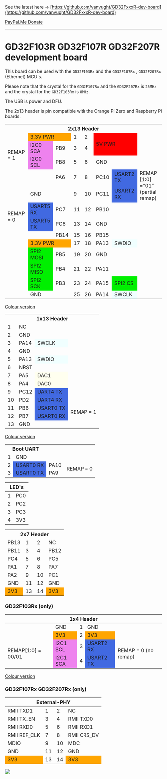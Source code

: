 See the latest here -> [https://github.com/vanvught/GD32FxxxR-dev-board](https://github.com/vanvught/GD32FxxxR-dev-board)

[PayPal.Me Donate](https://paypal.me/AvanVught?locale.x=nl_NL)

-----------

# GD32F103R GD32F107R GD32F207R development board

This board can be used with the `GD32F103Rx` and the `GD32F107Rx` , `GD32F207Rx` (Ethernet) MCU's. 

Please note that the crystal for the `GD32F107Rx` and the `GD32F207Rx` is `25MHz` and the crystal for the `GD32F103Rx` is `8MHz`.

The USB is power and DFU.

The 2x13 header is pin compatible with the Orange Pi Zero and Raspberry Pi boards. 

<table style="width:100%">
	<tr><th colspan="8">2x13 Header</th>
	</tr>
	<tr>
	<td></td>
	<td colspan="2" style="background-color:#FFA500">3.3V PWR</td>
	<td>1</td>
	<td>2</td>
	<td rowspan="2" colspan="2" style="background-color:#FF0000">5V PWR</td>
	<td rowspan="2"></td>
	</tr>
	<tr>
	<td rowspan="2">REMAP = 1</td>
	<td style="background-color:#EE82EE">I2C0 SCA</td>
	<td>PB9</td>
	<td>3</td>
	<td>4</td>
	</tr>
	<tr>
	<td style="background-color:#EE82EE">I2C0 SCL</td>
	<td>PB8</td>
	<td>5</td>
	<td>6</td>
	<td colspan="2">GND</td>
	<td></td>
	</tr>
	<tr>
	<td colspan="2"></td>
	<td>PA6</td>
	<td>7</td>
	<td>8</td>
	<td>PC10</td>
	<td style="background-color:#4169E1">USART2 TX</td>
	<td rowspan="2">REMAP [1:0] =“01” (partial remap)</td>
	</tr>
	<tr>
	<td></td>
	<td colspan="2">GND</td>
	<td>9</td>
	<td>10</td>
	<td>PC11</td>
	<td style="background-color:#4169E1">USART2 RX</td>
	</tr>
	<tr>
	<td rowspan="2">REMAP = 0</td>
	<td style="background-color:#4169E1">USART5 RX</td>
	<td>PC7</td>
	<td>11</td>
	<td>12</td>
	<td>PB10</td>
	<td colspan="2"></td>
	</tr>
	<tr>
	<td style="background-color:#4169E1">USART5 TX</td>
	<td>PC6</td>
	<td>13</td>
	<td>14</td>
	<td colspan="2">GND</td>
	<td></td>
	</tr>
	<tr>
	<td colspan="2"></td>
	<td>PB14</td>
	<td>15</td>
	<td>16</td>
	<td>PB15</td>
	<td colspan="2"></td>
	</tr>
	<tr>
	<td></td>
	<td colspan="2" style="background-color:#FFA500">3.3V PWR</td>
	<td>17</td>
	<td>18</td>
	<td>PA13</td>
	<td style="background-color:#F0FFFF">SWDIO</td>
	<td></td>
	</tr>
	<tr>
	<td></td>
	<td style="background-color:#00F000">SPI2 MOSI</td>
	<td>PB5</td>
	<td>19</td>
	<td>20</td>
	<td colspan="2">GND</td>
	<td></td>
	</tr>
	<tr>
	<td></td>
	<td style="background-color:#00F000">SPI2 MISO</td>
	<td>PB4</td>
	<td>21</td>
	<td>22</td>
	<td>PA11</td>
	<td colspan="2"></td>
	</tr>
	<tr>
	<td></td>
	<td style="background-color:#00F000">SPI2 SCK</td>
	<td>PB3</td>
	<td>23</td>
	<td>24</td>
	<td>PA15</td>
	<td style="background-color:#00F000">SPI2 CS</td>
	<td></td>
	</tr>
	<tr>
	<td></td>
	<td colspan="2">GND</td>
	<td>25</td>
	<td>26</td>
	<td>PA14</td>
	<td style="background-color:#F0FFFF">SWCLK</td>
	<td></td>
	</tr>
</table>

[Colour version](https://htmlpreview.github.io/?https://github.com/vanvught/GD32F103R-GD32F107R-GD32F207R-dev-board/blob/main/html/header-2x13.html)

<table>
<tr><th colspan="4">1x13 Header</th></tr>
	<tr>
	<td>1</td>
	<td colspan="2">NC</td>
	</tr>
	<tr>
	<td>2</td>
	<td colspan="2">GND</td>
	</tr>
	<tr>
	<td>3</td>
	<td>PA14</td>
	<td style="background-color:#F0FFFF">SWCLK</td>
	</tr>
	<tr>
	<td>4</td>
	<td colspan="2">GND</td>
	</tr>
	<tr>
	<td>5</td>
	<td>PA13</td>
	<td style="background-color:#F0FFFF">SWDIO</td>
	</tr>
	<tr>
	<td>6</td>
	<td colspan="2">NRST</td>
	</tr>
	<tr>
	<td>7</td>
	<td>PA5</td>
	<td style="background-color:#FFFFEF">DAC1</td>
	</tr>
	<tr>
	<td>8</td>
	<td>PA4</td>
	<td style="background-color:#FFFFEF">DAC0</td>
	</tr>
	<tr>
	<td>9</td>
	<td>PC12</td>
	<td style="background-color:#4169E1">UART4 TX</td>
	</tr>
	<tr>
	<td>10</td>
	<td>PD2</td>
	<td style="background-color:#4169E1">UART4 RX</td>
	</tr>
	<tr>
	<td>11</td>
	<td>PB6</td>
	<td style="background-color:#4169E1">USART0 TX</td>
	<td rowspan="2">REMAP = 1</td>
	</tr>
	<tr>
	<td>12</td>
	<td>PB7</td>
	<td style="background-color:#4169E1">USART0 RX</td>
	</tr>
	<tr>
	<td>13</td>
	<td colspan="2">GND</td>
	</tr>
</table>

[Colour version](https://htmlpreview.github.io/?https://github.com/vanvught/GD32F103R-GD32F107R-GD32F207R-dev-board/blob/main/html/header-1x13.html)

<table>
	<tr><th colspan="2">Boot UART</th></tr>
	<tr>
	<td>1</td>
	<td>GND</td>
	</tr>
	<tr>
	<td>2</td>
	<td style="background-color:#4169E1"> USART0 RX</td>
	<td>PA10</td>
	<td rowspan="2">REMAP = 0</td>
	</tr>
	<tr>
	<td>3</td>
	<td style="background-color:#4169E1"> USART0 TX</td>
	<td>PA9</td>
	</tr>	
</table>

<table>
<head>
	<tr>
	<th colspan="2">LED's</th>
	</tr>
</head>
<tbody>
	<tr>
	<td>1</td>
	<td>PC0</td>
	</tr>
	<tr>
	<td>2</td>
	<td>PC2</td>
	</tr>
	<tr>
	<td>3</td>
	<td>PC3</td>
	</tr>
	<tr>
	<td>4</td>
	<td>3V3</td>
	</tr>	
</tbody>
</table>

<table>
	<tr><th colspan="4">2x7 Header</th></tr>
	<tr>
	<td>PB13</td>
	<td>1</td>
	<td>2</td>
	<td>NC</td>
	</tr>
	<tr>
	<td>PB11</td>
	<td>3</td>
	<td>4</td>
	<td>PB12</td>
	</tr>
	<tr>
	<td>PC4</td>
	<td>5</td>
	<td>6</td>
	<td>PC5</td>
	</tr>
	<tr>
	<td>PA1</td>
	<td>7</td>
	<td>8</td>
	<td>PA7</td>
	</tr>
	<tr>
	<td>PA2</td>
	<td>9</td>
	<td>10</td>
	<td>PC1</td>
	</tr>
	<tr>
	<td>GND</td>
	<td>11</td>
	<td>12</td>
	<td>GND</td>
	</tr>
	<tr>
	<td style="background-color:#FFA500">3V3</td>
	<td>13</td>
	<td>14</td>
	<td style="background-color:#FFA500">3V3</td>
	</tr>	
</table>

### GD32F103Rx (only)
<table>
<head>
<tr><th colspan="5">1x4 Header</th></tr>
</head>
<tbody>
<tr>
<td></td>
<td>GND</td>
<td>1</td>
<td>GND</td>
<td></td>
</tr>
<tr>
<td></td>
<td style="background-color:#FFA500">3V3</td>
<td>2</td>
<td style="background-color:#FFA500">3V3</td>
<td></td>
</tr>
<tr>
<td rowspan="2">REMAP[1:0] = 00/01</td>
<td style="background-color:#EE82EE">I2C1 SCL</td>
<td>3</td>
<td style="background-color:#4169E1">USART2 RX</td>
<td rowspan="2">REMAP = 0 (no remap)</td>
</tr>
<tr>
<td style="background-color:#EE82EE">I2C1 SCA</td>
<td>4</td>
<td style="background-color:#4169E1">USART2 TX</td>
</tr>	
</tbody>
</table>

[Colour version](https://htmlpreview.github.io/?https://github.com/vanvught/GD32F103R-GD32F107R-GD32F207R-dev-board/blob/main/html/header-1x4.html)

### GD32F107Rx GD32F207Rx (only)

<table>
<head>
<tr>
<th colspan="4">External-PHY</th>
</tr>
</head>
<tbody>
<tr>
<td>RMII TXD1</td>
<td>1</td>
<td>2</td>
<td>NC</td>
</tr>
<tr>
<td>RMII TX_EN</td>
<td>3</td>
<td>4</td>
<td>RMII TXD0</td>
</tr>
<tr>
<td>RMII RXD0</td>
<td>5</td>
<td>6</td>
<td>RMII RXD1</td>
</tr>
<tr>
<td>RMII REF_CLK</td>
<td>7</td>
<td>8</td>
<td>RMII CRS_DV</td>
</tr>
<tr>
<td>MDIO</td>
<td>9</td>
<td>10</td>
<td>MDC</td>
</tr>
<tr>
<td>GND</td>
<td>11</td>
<td>12</td>
<td>GND</td>
</tr>
<tr>
<td style="background-color:#FFA500">3V3</td>
<td>13</td>
<td>14</td>
<td style="background-color:#FFA500">3V3</td>
</tr>		
</tbody>
</table>

![](https://github.com/vanvught/GD32F103R-GD32F107R-GD32F207R-dev-board/blob/main/GD32F103R-GD32F107R-GD32F207R-dev-board-dev-board.png)

